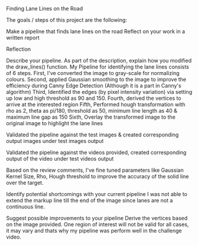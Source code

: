 Finding Lane Lines on the Road

The goals / steps of this project are the following:

Make a pipeline that finds lane lines on the road Reflect on your work in a written report

Reflection

Describe your pipeline. As part of the description, explain how you modified the draw_lines() function.
My Pipeline for identifying the lane lines consists of 6 steps. First, I've converted the image to gray-scale for normalizing colours. Second, applied Gaussian smoothing to the image to improve the efficiency during Canny Edge Detection (Although it is a part in Canny's algorithm) Third, Identified the edges (by pixel intensity variation) via setting up low and high threshold as 90 and 150. Fourth, derived the vertices to arrive at the interested region Fifth, Performed hough transformation with rho as 2, theta as pi/180, threshold as 50, minimum line length as 40 & maximum line gap as 150 Sixth, Overlay the transformed image to the original image to highlight the lane lines

Validated the pipeline against the test images & created corresponding output images under test images output

Validated the pipeline against the videos provided, created corresponding output of the video under test videos output

Based on the review comments, I've fine tuned parameters like Gaussian Kernel Size, Rho, Hough threshold to improve the accuracy of the solid line over the target.

Identify potential shortcomings with your current pipeline
I was not able to extend the markup line till the end of the image since lanes are not a continuous line.

Suggest possible improvements to your pipeline
Derive the vertices based on the image provided. One region of interest will not be valid for all cases, it may vary and thats why my pipeline was perform well in the challenge video.
